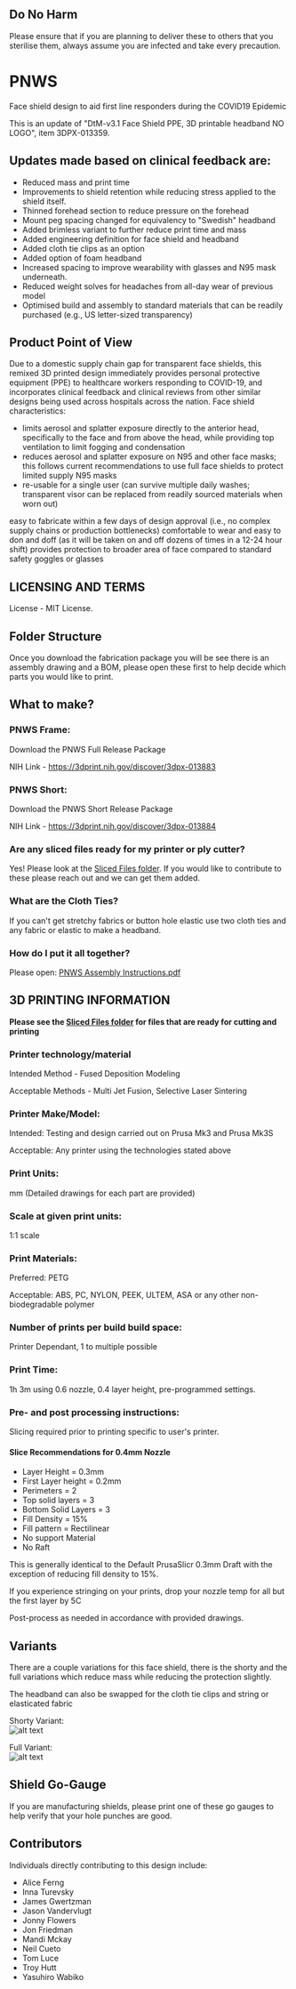 ## Do No Harm
Please ensure that if you are planning to deliver these to others that you sterilise them, always assume you are infected and take every precaution.

# PNWS
Face shield design to aid first line responders during the COVID19 Epidemic

This is an update of "DtM-v3.1 Face Shield PPE, 3D printable headband NO LOGO", item 
3DPX-013359. 

## Updates made based on clinical feedback are:
* Reduced mass and print time
* Improvements to shield retention while reducing stress applied to the shield itself.
* Thinned forehead section to reduce pressure on the forehead
* Mount peg spacing changed for equivalency to "Swedish" headband
* Added brimless variant to further reduce print time and mass
* Added engineering definition for face shield and headband
* Added cloth tie clips as an option
* Added option of foam headband
* Increased spacing to improve wearability with glasses and N95 mask underneath.
* Reduced weight solves for headaches from all-day wear of previous model 
* Optimised build and assembly to standard materials that can be readily purchased (e.g., US letter-sized transparency) 
 
## Product Point of View
Due to a domestic supply chain gap for transparent face shields, this remixed 3D printed design immediately provides personal protective equipment (PPE) to healthcare workers responding to COVID-19, and incorporates clinical feedback and clinical reviews from other similar designs being used across hospitals across the nation. Face shield characteristics: 
* limits aerosol and splatter exposure directly to the anterior head, specifically to the face and from above the head, while providing top ventilation to limit fogging and condensation
* reduces aerosol and splatter exposure on N95 and other face masks; this follows current recommendations to use full face shields to protect limited supply N95 masks
* re-usable for a single user (can survive multiple daily washes; transparent visor can be replaced from readily sourced materials when worn out)

easy to fabricate within a few days of design approval (i.e., no complex supply chains or production bottlenecks)
comfortable to wear and easy to don and doff (as it will be taken on and off dozens of times in a 12-24 hour shift)
provides protection to broader area of face compared to standard safety goggles or glasses

## LICENSING AND TERMS
License - MIT License.

## Folder Structure
Once you download the fabrication package you will be see there is an assembly drawing and a BOM, please open these first to help decide which parts you would like to print.

## What to make?

### PNWS Frame:
Download the PNWS Full Release Package

NIH Link - https://3dprint.nih.gov/discover/3dpx-013883

### PNWS Short:
Download the PNWS Short Release Package

NIH Link - https://3dprint.nih.gov/discover/3dpx-013884

### Are any sliced files ready for my printer or ply cutter?

Yes! Please look at the [Sliced Files folder](https://github.com/mrjonny2/PNWS/tree/master/Sliced%20Files).  If you would like to contribute to these please reach out and we can get them added.

### What are the Cloth Ties?
If you can't get stretchy fabrics or button hole elastic use two cloth ties and any fabric or elastic to make a headband.

### How do I put it all together?
Please open: [PNWS Assembly Instructions.pdf](https://github.com/mrjonny2/PNWS/blob/master/PNWS%20Assembly%20Instructions.pdf)


## 3D PRINTING INFORMATION
__Please see the [Sliced Files folder](https://github.com/mrjonny2/PNWS/tree/master/Sliced%20Files) for files that are ready for cutting and printing__
### Printer technology/material
Intended Method - Fused Deposition Modeling

Acceptable Methods - Multi Jet Fusion, Selective Laser Sintering
### Printer Make/Model:
Intended: Testing and design carried out on Prusa Mk3 and Prusa Mk3S

Acceptable: Any printer using the technologies stated above
### Print Units:
mm (Detailed drawings for each part are provided)
### Scale at given print units:
1:1 scale
### Print Materials:
Preferred: PETG

Acceptable: ABS, PC, NYLON, PEEK, ULTEM, ASA or any other non-biodegradable polymer
### Number of prints per build build space:
Printer Dependant, 1 to multiple possible
### Print Time:
1h 3m using 0.6 nozzle, 0.4 layer height, pre-programmed settings.
### Pre- and post processing instructions:
Slicing required prior to printing specific to user's printer.   
#### Slice Recommendations for 0.4mm Nozzle
* Layer Height = 0.3mm
* First Layer height = 0.2mm
* Perimeters = 2
* Top solid layers = 3
* Bottom Solid Layers = 3
* Fill Density = 15%
* Fill pattern = Rectilinear
* No support Material
* No Raft    

This is generally identical to the Default PrusaSlicr 0.3mm Draft with the exception of reducing fill density to 15%.    

If you experience stringing on your prints, drop your nozzle temp for all but the first layer by 5C


Post-process as needed in accordance with provided drawings.

## Variants
There are a couple variations for this face shield, there is the shorty and the full variations which reduce mass while reducing the protection slightly.

The headband can also be swapped for the cloth tie clips and string or elasticated fabric

Shorty Variant:  
![alt text][Shorty]

[Shorty]: https://raw.githubusercontent.com/mrjonny2/PNWS/master/images/R2-Short.jpeg "Shorty Variant"

Full Variant:  
![alt text][Full]

[Full]: https://raw.githubusercontent.com/mrjonny2/PNWS/master/images/R2-Full.jpeg "Full Variant"

## Shield Go-Gauge

If you are manufacturing shields, please print one of these go gauges to help verify that your hole punches are good.

## Contributors
Individuals directly contributing to this design include:

* Alice Ferng
* Inna Turevsky
* James Gwertzman
* Jason Vandervlugt
* Jonny Flowers
* Jon Friedman
* Mandi Mckay
* Neil Cueto
* Tom Luce
* Troy Hutt
* Yasuhiro Wabiko
